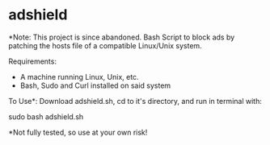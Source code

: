 # adshield
*Note: This project is since abandoned.
Bash Script to block ads by patching the hosts file of a compatible Linux/Unix system.


Requirements:
- A machine running Linux, Unix, etc.
- Bash, Sudo and Curl installed on said system

To Use*:
Download adshield.sh, cd to it's directory, and run in terminal with:



sudo bash adshield.sh



*Not fully tested, so use at your own risk!
